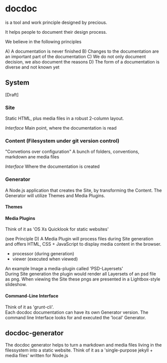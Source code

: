 # docdoc

is a tool and work principle designed by precious.

It helps people to document their design process.

We believe in the following principles

A) A documentation is never finished
B) Changes to the documentation are an important part of the documentation
C) We do not only document decision, we also document the reasons
D) The form of a documentation is diverse and not known yet

## System

[Draft]
### Site
Static HTML, plus media files in a robust 2-column layout.

*Interface* Main point, where the documentation is read

### Content (Filesystem under git version control)
"Convetions over configuration"
A bunch of folders, conventions, markdown ane media files

*Interface* Where the documentation is created

### Generator

A Node.js application that creates the Site, by transforming the Content. The
Generator will utilize Themes and Media Plugins.

#### Themes

#### Media Plugins
Think of it as 'OS Xs Quicklook for static websites'

(see Principle D)
A Media Plugin will process files during Site generation and offers HTML,
CSS + JavaScript to display media content in the browser.

- processor (during generation)
- viewer (executed when viewed)

An example
Image a media-plugin called 'PSD-Layersets'  
During Site generation the plugin would render all Layersets of an psd file as
png. When viewing the Site these pngs are presented in a Lightbox-style
slideshow.

#### Command-Line Interface
Think of it as 'grunt-cli'.  
Each docdoc documentation can have its own Generator version. The command line
Interface looks for and executed the 'local' Generator.

## docdoc-generator

The docdoc generator helps to turn a markdown and media files living in the
filessystem into a static website.
Think of it as a 'single-purpose jekyll + media files' written for Node.js